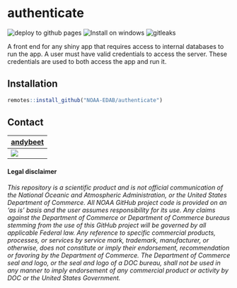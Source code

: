# authenticate

![deploy to github pages](https://github.com/andybeet/authenticate/workflows/deploy%20to%20github%20pages/badge.svg)
![Install on windows](https://github.com/andybeet/authenticate/workflows/Install%20on%20windows/badge.svg)
![gitleaks](https://github.com/andybeet/authenticate/workflows/gitleaks/badge.svg)

A front end for any shiny app that requires access to internal databases to run the app. A user must have valid credentials to access the server. These credentials are used to both access the app and run it.

## Installation

``` r
remotes::install_github("NOAA-EDAB/authenticate")
```

## Contact

| [andybeet](https://github.com/andybeet)        
| ----------------------------------------------------------------------------------------------- 
| [![](https://avatars1.githubusercontent.com/u/22455149?s=100&v=4)](https://github.com/andybeet) | 


#### Legal disclaimer

*This repository is a scientific product and is not official
communication of the National Oceanic and Atmospheric Administration, or
the United States Department of Commerce. All NOAA GitHub project code
is provided on an ‘as is’ basis and the user assumes responsibility for
its use. Any claims against the Department of Commerce or Department of
Commerce bureaus stemming from the use of this GitHub project will be
governed by all applicable Federal law. Any reference to specific
commercial products, processes, or services by service mark, trademark,
manufacturer, or otherwise, does not constitute or imply their
endorsement, recommendation or favoring by the Department of Commerce.
The Department of Commerce seal and logo, or the seal and logo of a DOC
bureau, shall not be used in any manner to imply endorsement of any
commercial product or activity by DOC or the United States Government.*
